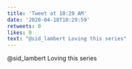 ```yaml
---
title: 'Tweet at 10:29 AM'
date: '2020-04-18T10:29:59'
retweets: 0
likes: 0
text: "@sid_lambert Loving this series"
---
```

@sid_lambert Loving this series